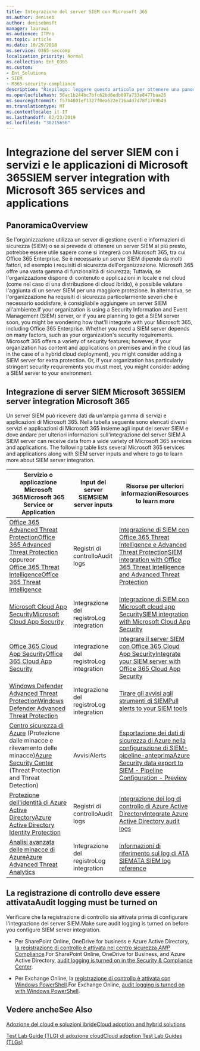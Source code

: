 ```yaml
---
title: Integrazione del server SIEM con Microsoft 365
ms.author: deniseb
author: denisebmsft
manager: laurawi
ms.audience: ITPro
ms.topic: article
ms.date: 10/29/2018
ms.service: O365-seccomp
localization_priority: Normal
ms.collection: Ent_O365
ms.custom:
- Ent_Solutions
- SIEM
- M365-security-compliance
description: "Riepilogo: leggere questo articolo per ottenere una panoramica dell'integrazione del server SIEM con Microsoft 365."
ms.openlocfilehash: 56ac1b244bc7bfc62bd6edb097a733e8477baa26
ms.sourcegitcommit: f57b4001ef1327f0ea622e716a4d7d78f1769b49
ms.translationtype: MT
ms.contentlocale: it-IT
ms.lasthandoff: 02/23/2019
ms.locfileid: "30215656"
---
```

# <a name="siem-server-integration-with-microsoft-365-services-and-applications"></a><span data-ttu-id="bb392-103">Integrazione del server SIEM con i servizi e le applicazioni di Microsoft 365</span><span class="sxs-lookup"><span data-stu-id="bb392-103">SIEM server integration with Microsoft 365 services and applications</span></span>

## <a name="overview"></a><span data-ttu-id="bb392-104">Panoramica</span><span class="sxs-lookup"><span data-stu-id="bb392-104">Overview</span></span>

<span data-ttu-id="bb392-p101">Se l'organizzazione utilizza un server di gestione eventi e informazioni di sicurezza (SIEM) o se si prevede di ottenere un server SIEM al più presto, potrebbe essere utile sapere come si integrerà con Microsoft 365, tra cui Office 365 Enterprise. Se è necessario un server SIEM dipende da molti fattori, ad esempio i requisiti di sicurezza dell'organizzazione. Microsoft 365 offre una vasta gamma di funzionalità di sicurezza; Tuttavia, se l'organizzazione dispone di contenuto e applicazioni in locale e nel cloud (come nel caso di una distribuzione di cloud ibrido), è possibile valutare l'aggiunta di un server SIEM per una maggiore protezione. In alternativa, se l'organizzazione ha requisiti di sicurezza particolarmente severi che è necessario soddisfare, è consigliabile aggiungere un server SIEM all'ambiente.</span><span class="sxs-lookup"><span data-stu-id="bb392-p101">If your organization is using a Security Information and Event Management (SIEM) server, or if you are planning to get a SIEM server soon, you might be wondering how that'll integrate with your Microsoft 365, including Office 365 Enterprise. Whether you need a SIEM server depends on many factors, such as your organization's security requirements. Microsoft 365 offers a variety of security features; however, if your organization has content and applications on premises and in the cloud (as in the case of a hybrid cloud deployment), you might consider adding a SIEM server for extra protection. Or, if your organization has particularly stringent security requirements you must meet, you might consider adding a SIEM server to your environment.</span></span>

## <a name="siem-server-integration-microsoft-365"></a><span data-ttu-id="bb392-109">Integrazione di server SIEM Microsoft 365</span><span class="sxs-lookup"><span data-stu-id="bb392-109">SIEM server integration Microsoft 365</span></span>

<span data-ttu-id="bb392-p102">Un server SIEM può ricevere dati da un'ampia gamma di servizi e applicazioni di Microsoft 365. Nella tabella seguente sono elencati diversi servizi e applicazioni di Microsoft 365 insieme agli input del server SIEM e dove andare per ulteriori informazioni sull'integrazione del server SIEM.</span><span class="sxs-lookup"><span data-stu-id="bb392-p102">A SIEM server can receive data from a wide variety of Microsoft 365 services and applications. The following table lists several Microsoft 365 services and applications along with SIEM server inputs and where to go to learn more about SIEM server integration.</span></span> 

| <span data-ttu-id="bb392-112">Servizio o applicazione Microsoft 365</span><span class="sxs-lookup"><span data-stu-id="bb392-112">Microsoft 365 Service or Application</span></span> | <span data-ttu-id="bb392-113">Input del server SIEM</span><span class="sxs-lookup"><span data-stu-id="bb392-113">SIEM server inputs</span></span> | <span data-ttu-id="bb392-114">Risorse per ulteriori informazioni</span><span class="sxs-lookup"><span data-stu-id="bb392-114">Resources to learn more</span></span> |
| --- | --- | --- |
| [<span data-ttu-id="bb392-115">Office 365 Advanced Threat Protection</span><span class="sxs-lookup"><span data-stu-id="bb392-115">Office 365 Advanced Threat Protection</span></span>](office-365-atp.md) <br/>   <span data-ttu-id="bb392-116">oppure</span><span class="sxs-lookup"><span data-stu-id="bb392-116">or</span></span>   <br/>[<span data-ttu-id="bb392-117">Office 365 Threat Intelligence</span><span class="sxs-lookup"><span data-stu-id="bb392-117">Office 365 Threat Intelligence</span></span>](office-365-ti.md) | <span data-ttu-id="bb392-118">Registri di controllo</span><span class="sxs-lookup"><span data-stu-id="bb392-118">Audit logs</span></span> | [<span data-ttu-id="bb392-119">Integrazione di SIEM con Office 365 Threat Intelligence e Advanced Threat Protection</span><span class="sxs-lookup"><span data-stu-id="bb392-119">SIEM integration with Office 365 Threat Intelligence and Advanced Threat Protection</span></span>](siem-integration-with-office-365-ti.md) |
| [<span data-ttu-id="bb392-120">Microsoft Cloud App Security</span><span class="sxs-lookup"><span data-stu-id="bb392-120">Microsoft Cloud App Security</span></span>](https://docs.microsoft.com/cloud-app-security/what-is-cloud-app-security) | <span data-ttu-id="bb392-121">Integrazione del registro</span><span class="sxs-lookup"><span data-stu-id="bb392-121">Log integration</span></span> | [<span data-ttu-id="bb392-122">Integrazione di SIEM con Microsoft cloud app Security</span><span class="sxs-lookup"><span data-stu-id="bb392-122">SIEM integration with Microsoft Cloud App Security</span></span>](https://docs.microsoft.com/cloud-app-security/siem) |
| [<span data-ttu-id="bb392-123">Office 365 Cloud App Security</span><span class="sxs-lookup"><span data-stu-id="bb392-123">Office 365 Cloud App Security</span></span>](office-365-cas-overview.md) | <span data-ttu-id="bb392-124">Integrazione del registro</span><span class="sxs-lookup"><span data-stu-id="bb392-124">Log integration</span></span> | [<span data-ttu-id="bb392-125">Integrare il server SIEM con Office 365 Cloud App Security</span><span class="sxs-lookup"><span data-stu-id="bb392-125">Integrate your SIEM server with Office 365 Cloud App Security</span></span>](integrate-your-siem-server-with-office-365-cas.md) |
| [<span data-ttu-id="bb392-126">Windows Defender Advanced Threat Protection</span><span class="sxs-lookup"><span data-stu-id="bb392-126">Windows Defender Advanced Threat Protection</span></span>](https://docs.microsoft.com/windows/security/threat-protection/) | <span data-ttu-id="bb392-127">Integrazione del registro</span><span class="sxs-lookup"><span data-stu-id="bb392-127">Log integration</span></span> | [<span data-ttu-id="bb392-128">Tirare gli avvisi agli strumenti di SIEM</span><span class="sxs-lookup"><span data-stu-id="bb392-128">Pull alerts to your SIEM tools</span></span>](https://docs.microsoft.com/windows/security/threat-protection/windows-defender-atp/configure-siem-windows-defender-advanced-threat-protection) |
| <span data-ttu-id="bb392-129">[Centro sicurezza di Azure](https://docs.microsoft.com/azure/security-center/security-center-intro) (Protezione dalle minacce e rilevamento delle minacce)</span><span class="sxs-lookup"><span data-stu-id="bb392-129">[Azure Security Center](https://docs.microsoft.com/azure/security-center/security-center-intro) (Threat Protection and Threat Detection)</span></span> | <span data-ttu-id="bb392-130">Avvisi</span><span class="sxs-lookup"><span data-stu-id="bb392-130">Alerts</span></span> | [<span data-ttu-id="bb392-131">Esportazione dei dati di sicurezza di Azure nella configurazione di SIEM-pipeline-anteprima</span><span class="sxs-lookup"><span data-stu-id="bb392-131">Azure Security data export to SIEM - Pipeline Configuration - Preview</span></span>](https://docs.microsoft.com/azure/security-center/security-center-export-data-to-siem) |
| [<span data-ttu-id="bb392-132">Protezione dell'identità di Azure Active Directory</span><span class="sxs-lookup"><span data-stu-id="bb392-132">Azure Active Directory Identity Protection</span></span>](https://docs.microsoft.com/azure/active-directory/identity-protection/overview) | <span data-ttu-id="bb392-133">Registri di controllo</span><span class="sxs-lookup"><span data-stu-id="bb392-133">Audit logs</span></span> | [<span data-ttu-id="bb392-134">Integrazione dei log di controllo di Azure Active Directory</span><span class="sxs-lookup"><span data-stu-id="bb392-134">Integrate Azure Active Directory audit logs</span></span>](https://docs.microsoft.com/azure/security/security-azure-log-integration-ad) |
| [<span data-ttu-id="bb392-135">Analisi avanzata delle minacce di Azure</span><span class="sxs-lookup"><span data-stu-id="bb392-135">Azure Advanced Threat Analytics</span></span>](https://docs.microsoft.com/azure/security/azure-threat-detection) | <span data-ttu-id="bb392-136">Integrazione del registro</span><span class="sxs-lookup"><span data-stu-id="bb392-136">Log integration</span></span> | [<span data-ttu-id="bb392-137">Informazioni di riferimento sul log di ATA SIEM</span><span class="sxs-lookup"><span data-stu-id="bb392-137">ATA SIEM log reference</span></span>](https://docs.microsoft.com/advanced-threat-analytics/cef-format-sa) |

## <a name="audit-logging-must-be-turned-on"></a><span data-ttu-id="bb392-138">La registrazione di controllo deve essere attivata</span><span class="sxs-lookup"><span data-stu-id="bb392-138">Audit logging must be turned on</span></span>

<span data-ttu-id="bb392-139">Verificare che la registrazione di controllo sia attivata prima di configurare l'integrazione del server SIEM.</span><span class="sxs-lookup"><span data-stu-id="bb392-139">Make sure audit logging is turned on before you configure SIEM server integration.</span></span> 

- <span data-ttu-id="bb392-140">Per SharePoint Online, OneDrive for business e Azure Active Directory, [la registrazione di controllo è attivata nel centro sicurezza _AMP_ Compliance](https://docs.microsoft.com/office365/securitycompliance/turn-audit-log-search-on-or-off).</span><span class="sxs-lookup"><span data-stu-id="bb392-140">For SharePoint Online, OneDrive for Business, and Azure Active Directory, [audit logging is turned on in the Security & Compliance Center](https://docs.microsoft.com/office365/securitycompliance/turn-audit-log-search-on-or-off).</span></span>

- <span data-ttu-id="bb392-141">Per Exchange Online, la [registrazione di controllo è attivata con Windows PowerShell](https://docs.microsoft.com/office365/securitycompliance/enable-mailbox-auditing).</span><span class="sxs-lookup"><span data-stu-id="bb392-141">For Exchange Online, [audit logging is turned on with Windows PowerShell](https://docs.microsoft.com/office365/securitycompliance/enable-mailbox-auditing).</span></span>
 
## <a name="see-also"></a><span data-ttu-id="bb392-142">Vedere anche</span><span class="sxs-lookup"><span data-stu-id="bb392-142">See Also</span></span>

[<span data-ttu-id="bb392-143">Adozione del cloud e soluzioni ibride</span><span class="sxs-lookup"><span data-stu-id="bb392-143">Cloud adoption and hybrid solutions</span></span>](https://docs.microsoft.com/office365/enterprise/cloud-adoption-and-hybrid-solutions)
  
[<span data-ttu-id="bb392-144">Test Lab Guide (TLG) di adozione cloud</span><span class="sxs-lookup"><span data-stu-id="bb392-144">Cloud adoption Test Lab Guides (TLGs)</span></span>](https://docs.microsoft.com/office365/enterprise/cloud-adoption-test-lab-guides-tlgs)


